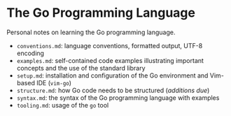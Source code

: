 # The Go Programming Language

Personal notes on learning the Go programming language.

- `conventions.md`: language conventions, formatted output, UTF-8 encoding
- `examples.md`: self-contained code examples illustrating important concepts
  and the use of the standard library
- `setup.md`: installation and configuration of the Go environment and
  Vim-based IDE (`vim-go`)
- `structure.md`: how Go code needs to be structured (*additions due*)
- `syntax.md`: the syntax of the Go programming language with examples
- `tooling.md`: usage of the `go` tool
